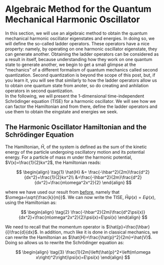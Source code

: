 # Algebraic Method for the Quantum Mechanical Harmonic Oscillator
In this section, we will use an algebraic method to obtain the quantum mechanical harmonic oscillator eigenstates and energies. In doing so, we will define the so-called ladder operators. These operators have a nice property: namely, by operating on one harmonic oscillator eigenstate, they can generate another. Obtaining the ladder operators can be considered as a result in itself, because understanding how they work on one quantum state to generate another, we begin to get a small glimpse at the "mechanics" of a different formalism of quantum mechanics called second quantization. Second quantization is beyond the scope of this post, but, if you learn it, you will see that similarly to how the ladder operators allow us to obtain one quantum state from anoter, so do creating and anhilation operators in second quantization.  
In the following, we will present the 1-dimensional time-independent Schrödinger equation (TISE) for a harmonic oscillator. We will see how we can factor the Hamiltonian and from there, define the ladder operators and use them to obtain the eingstate and energies we seek.

## The Harmonic Oscillator Hamiltonian and the Schrödinger Equation 
The Hamiltonian, $\hat{H}$, of the system is defined as the sum of the kinetic energy of the particle undergoing oscillatory motion and its potential energy. For a particle of mass $m$ under the harmonic potential, $V(x)=\frac{1}{2}kx^2$, the Hamiltonian reads: 

$$
\begin{align}
\tag{1}
\hat{H} &= \frac{-\hbar^2}{2m}\frac{d^2}{dx^2}+\frac{1}{2}kx^2\\
&=\frac{-\hbar^2}{2m}\frac{d^2}{dx^2}+\frac{m\omega^2x^2}{2}
\end{align}
$$

where we have used our result from [before](QuantumHOscillator.md), namely that $\omega=\sqrt{\frac{k}{m}}$. We can now write the TISE, $\hat{H}\psi(x)=E\psi(x)$, using the Hamiltonian as:

$$
\begin{align}
\tag{2}
\frac{-\hbar^2}{2m}\frac{d^2\psi(x)}{dx^2}+\frac{m\omega^2x^2}{2}\psi(x)=E\psi(x)
\end{align}
$$

We need to recall that the momentum operator is $\hat{p}=\frac{\hbar}{i}\frac{d}{dx}$. In addition, much like it is done in classical mechanics, we can rewrite the Hamiltonian as $\hat{H}=\frac{\hat{p}^2}{2m}+\hat{V}$. Doing so allows us to rewrite the Schrödinger equation as:

$$
\begin{align}
\tag{3}
\frac{1}{2m}\left(\hat{p}^2+\left(m\omega x\right)^2\right)\psi(x)=E\psi(x)
\end{align}
$$

